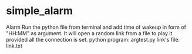 # simple_alarm
Alarm
Run the python file from terminal and add time of wakeup in form of "HH:MM" as argument.
It will open a random link from a file to play it provided all the connection is set.
python program: argtest.py
link's file: link.txt
